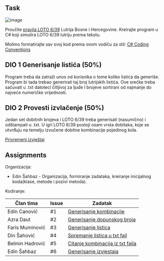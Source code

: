 ## Task

![image](https://user-images.githubusercontent.com/47791892/233772151-ec8d2971-16da-4055-b0b1-2f707b2c6f04.png)

Proučite [pravila LOTO 6/39](https://www.lutrijabih.ba/igre/loto-639/?title=loto-639) Lutrija Bosne i Hercegovine.
Kreirajte program u C# koji simulira LOTO 6/39 lutriju prema tekstu.

Molimo formatirajte sav svoj kod prema ovom vodiču za stil:
[C# Coding Conventions](https://learn.microsoft.com/en-us/dotnet/csharp/fundamentals/coding-style/coding-conventions)

## DIO 1 Generisanje listića (50%)
Program treba da zatraži unos od korisnika o tome koliko listića da generiše. Program bi tada trebao generirati taj broj lutrijskih listića. Ove srećke treba sačuvati u .txt datoteci čitljivoj za ljude I brojeve sortirani od najmanje do najveće numeričke vrijednosti.

## DIO 2 Provesti izvlačenje (50%)
Jedan set dobitnih brojeva i LOTO 6/39 treba generisati (nasumično) i odštampati u .txt. 
U igri LOTO 6/39 postoji osam vrsta dobitaka, koje se utvrđuju na temelju izvučene dobitne kombinacije pojedinog kola.

[Privremeni izvještaj](https://www.lutrijabih.ba/igre/loto-639/privremeni-izvjestaj/)

## Assignments

Organizacija:
* Edin Šahbaz - Organizacija, formiranje zadataka, kreiranje inicijalnog koda(klase, metode i pozivi metoda).

Kodiranje:

| Član tima | Issue | Zadatak | 
| --- | --- | --- | 
| Edin Canović | #1 | [Generisanje kombinacije](https://github.com/edinSahbaz/bingo-lottery/issues/1) |
| Azra Daut | #2 | [Generisanje dopunskog broja](https://github.com/edinSahbaz/bingo-lottery/issues/2) |
| Faris Muminović | #3 | [Generisanje listica](https://github.com/edinSahbaz/bingo-lottery/issues/3) |
| Din Šahović | #4 | [Spremanje listica u txt fajl](https://github.com/edinSahbaz/bingo-lottery/issues/4) |
| Belmin Hadrović | #5 | [Citanje kombinacija iz txt fajla](https://github.com/edinSahbaz/bingo-lottery/issues/5) |
| Edin Šahbaz | #6 | [Generisanje izvjestaja](https://github.com/edinSahbaz/bingo-lottery/issues/6) |
